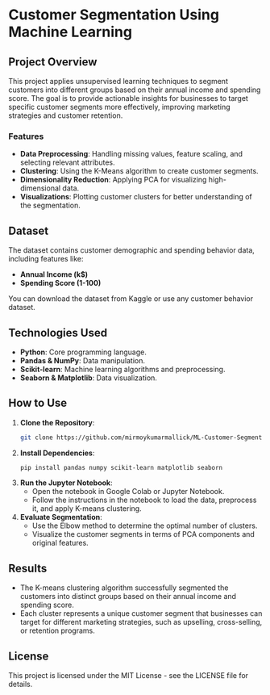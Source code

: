 # Customer Segmentation Using Machine Learning

## Project Overview

This project applies unsupervised learning techniques to segment customers into different groups based on their annual income and spending score. The goal is to provide actionable insights for businesses to target specific customer segments more effectively, improving marketing strategies and customer retention.

### **Features**
- **Data Preprocessing**: Handling missing values, feature scaling, and selecting relevant attributes.
- **Clustering**: Using the K-Means algorithm to create customer segments.
- **Dimensionality Reduction**: Applying PCA for visualizing high-dimensional data.
- **Visualizations**: Plotting customer clusters for better understanding of the segmentation.

## Dataset

The dataset contains customer demographic and spending behavior data, including features like:
- **Annual Income (k$)**
- **Spending Score (1-100)**

You can download the dataset from Kaggle or use any customer behavior dataset.

## Technologies Used
- **Python**: Core programming language.
- **Pandas & NumPy**: Data manipulation.
- **Scikit-learn**: Machine learning algorithms and preprocessing.
- **Seaborn & Matplotlib**: Data visualization.
  
## How to Use

1. **Clone the Repository**:
   ```bash
   git clone https://github.com/mirmoykumarmallick/ML-Customer-Segmentation
2. **Install Dependencies**:
   ```bash
   pip install pandas numpy scikit-learn matplotlib seaborn
3. **Run the Jupyter Notebook**:
   - Open the notebook in Google Colab or Jupyter Notebook.
   - Follow the instructions in the notebook to load the data, preprocess it, and apply K-means clustering.
4. **Evaluate Segmentation**:
   - Use the Elbow method to determine the optimal number of clusters.
   - Visualize the customer segments in terms of PCA components and original features.

## Results
- The K-means clustering algorithm successfully segmented the customers into distinct groups based on their annual income and spending score.
- Each cluster represents a unique customer segment that businesses can target for different marketing strategies, such as upselling, cross-selling, or retention 
  programs.

## License
This project is licensed under the MIT License - see the LICENSE file for details.
